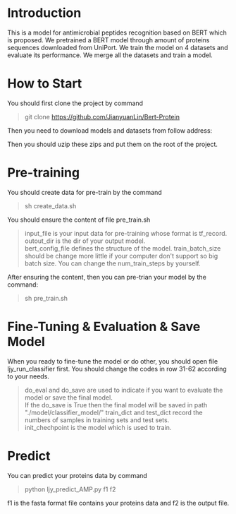 # Introduction
This is a model for antimicrobial peptides recognition based on BERT which is proposed.
We pretrained a BERT model through amount of proteins sequences downloaded from UniPort.
We train the model on 4 datasets and evaluate its performance.
We merge all the datasets and train a model.
# How to Start
You should first clone the project by command
>git clone https://github.com/JianyuanLin/Bert-Protein

Then you need to download models and datasets from follow address:
 
Then you should uzip these zips and put them on the root of the project.
 # Pre-training
 
 You should create data for pre-train by the command
 >sh create_data.sh
 
You should ensure the content of file pre_train.sh
>input_file is your input data for pre-training whose format is tf_record.  
outout_dir is the dir of your output model.  
bert_config_file defines the structure of the model.
train_batch_size should be change more little if your computer don't support so big batch size.
You can change the num_train_steps by yourself.

After ensuring the content, then you can pre-trian your model by the command:
>sh pre_train.sh

 # Fine-Tuning & Evaluation & Save Model
 When you ready to fine-tune the model or do other, you should open file ljy_run_classifier first.
 You should change the codes in row 31-62 according to your needs.
> do_eval and do_save are used to indicate if you want to evaluate the model or save the final model.  
If the do_save is True then the final model will be saved in path "./model/classifier_model/"
train_dict and test_dict record the numbers of samples in training sets and test sets.  
init_chechpoint is the model which is used to train.

 
 # Predict
You can predict your proteins data by command
>python ljy_predict_AMP.py f1 f2  


f1 is the fasta format file contains your proteins data and f2 is the output file.
